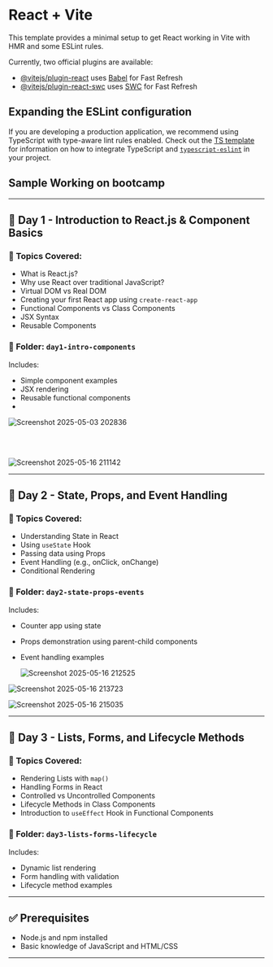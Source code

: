 # React + Vite

This template provides a minimal setup to get React working in Vite with HMR and some ESLint rules.

Currently, two official plugins are available:

- [@vitejs/plugin-react](https://github.com/vitejs/vite-plugin-react/blob/main/packages/plugin-react) uses [Babel](https://babeljs.io/) for Fast Refresh
- [@vitejs/plugin-react-swc](https://github.com/vitejs/vite-plugin-react/blob/main/packages/plugin-react-swc) uses [SWC](https://swc.rs/) for Fast Refresh

## Expanding the ESLint configuration

If you are developing a production application, we recommend using TypeScript with type-aware lint rules enabled. Check out the [TS template](https://github.com/vitejs/vite/tree/main/packages/create-vite/template-react-ts) for information on how to integrate TypeScript and [`typescript-eslint`](https://typescript-eslint.io) in your project.

## Sample Working on bootcamp

---

## 📅 Day 1 - Introduction to React.js & Component Basics

### 🔹 Topics Covered:
- What is React.js?
- Why use React over traditional JavaScript?
- Virtual DOM vs Real DOM
- Creating your first React app using `create-react-app`
- Functional Components vs Class Components
- JSX Syntax
- Reusable Components

### 📂 Folder: `day1-intro-components`
Includes:
- Simple component examples
- JSX rendering
- Reusable functional components
- 
![Screenshot 2025-05-03 202836](https://github.com/user-attachments/assets/4c632d15-b56e-4f42-90c8-14d025cac23c)

<br> <br>

![Screenshot 2025-05-16 211142](https://github.com/user-attachments/assets/92bfbcab-0ab2-477b-841e-88b535526370)

---

## 📅 Day 2 - State, Props, and Event Handling

### 🔹 Topics Covered:
- Understanding State in React
- Using `useState` Hook
- Passing data using Props
- Event Handling (e.g., onClick, onChange)
- Conditional Rendering

### 📂 Folder: `day2-state-props-events`
Includes:
- Counter app using state
- Props demonstration using parent-child components
- Event handling examples

  ![Screenshot 2025-05-16 212525](https://github.com/user-attachments/assets/ff3afd15-fcde-4217-baa9-b8bbd5032bc9)

![Screenshot 2025-05-16 213723](https://github.com/user-attachments/assets/86328f32-e726-4ec1-80fa-21ace4265491)

![Screenshot 2025-05-16 215035](https://github.com/user-attachments/assets/b467bf8d-1583-4ad1-bf25-9c5b21d6243e)

---

## 📅 Day 3 - Lists, Forms, and Lifecycle Methods

### 🔹 Topics Covered:
- Rendering Lists with `map()`
- Handling Forms in React
- Controlled vs Uncontrolled Components
- Lifecycle Methods in Class Components
- Introduction to `useEffect` Hook in Functional Components

### 📂 Folder: `day3-lists-forms-lifecycle`
Includes:
- Dynamic list rendering
- Form handling with validation
- Lifecycle method examples

---

## ✅ Prerequisites
- Node.js and npm installed
- Basic knowledge of JavaScript and HTML/CSS

---

